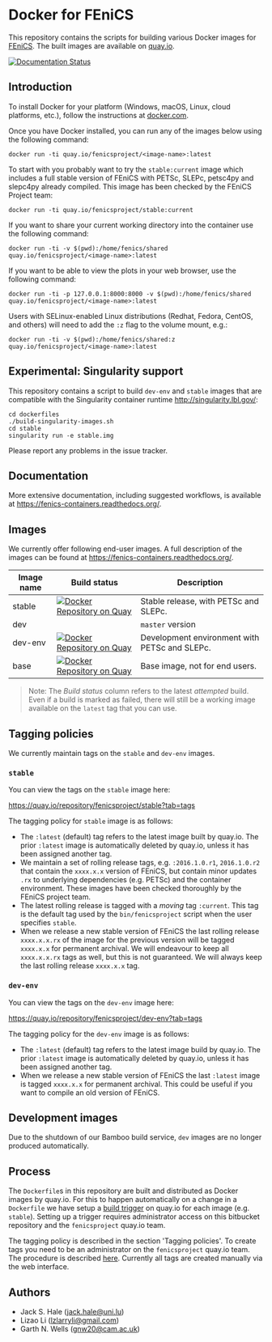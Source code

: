 # Docker for FEniCS

This repository contains the scripts for building various Docker
images for [FEniCS](http://fenicsproject.org). The built images
are available on [quay.io](https://quay.io/organization/fenicsproject/).

[![Documentation Status](https://readthedocs.org/projects/fenics-containers/badge/?version=latest)](http://fenics.readthedocs.org/projects/containers/en/latest/?badge=latest)

## Introduction

To install Docker for your platform (Windows, macOS, Linux, cloud
platforms, etc.), follow the instructions at
[docker.com](https://docs.docker.com/engine/getstarted/step_one/).

Once you have Docker installed, you can run any of the images below
using the following command:

    docker run -ti quay.io/fenicsproject/<image-name>:latest

To start with you probably want to try the `stable:current` image
which includes a full stable version of FEniCS with PETSc, SLEPc,
petsc4py and slepc4py already compiled. This image has been checked by
the FEniCS Project team:

    docker run -ti quay.io/fenicsproject/stable:current

If you want to share your current working directory into the container
use the following command:

    docker run -ti -v $(pwd):/home/fenics/shared quay.io/fenicsproject/<image-name>:latest
    
If you want to be able to view the plots in your web browser, use the following
command:

    docker run -ti -p 127.0.0.1:8000:8000 -v $(pwd):/home/fenics/shared quay.io/fenicsproject/<image-name>:latest

Users with SELinux-enabled Linux distributions (Redhat, Fedora, CentOS, and others)
will need to add the `:z` flag to the volume mount, e.g.:

    docker run -ti -v $(pwd):/home/fenics/shared:z quay.io/fenicsproject/<image-name>:latest
    
## Experimental: Singularity support

This repository contains a script to build `dev-env` and `stable` 
images that are compatible with the Singularity container runtime 
http://singularity.lbl.gov/:
    
    cd dockerfiles
    ./build-singularity-images.sh
    cd stable
    singularity run -e stable.img
    
Please report any problems in the issue tracker.
    

## Documentation

More extensive documentation, including suggested workflows, is
available at https://fenics-containers.readthedocs.org/.

## Images

We currently offer following end-user images. A full description of
the images can be found at https://fenics-containers.readthedocs.org/.

| Image name       | Build status                                                                                                                                                                            | Description                                   |
|------------------|-----------------------------------------------------------------------------------------------------------------------------------------------------------------------------------------|-----------------------------------------------|
| stable           | [![Docker Repository on Quay](https://quay.io/repository/fenicsproject/stable/status "Docker Repository on Quay")](https://quay.io/repository/fenicsproject/stable)                     | Stable release, with PETSc and SLEPc.         |
| dev              | | `master` version |
| dev-env          | [![Docker Repository on Quay](https://quay.io/repository/fenicsproject/dev-env/status "Docker Repository on Quay")](https://quay.io/repository/fenicsproject/dev-env)                   | Development environment with PETSc and SLEPc. |
| base             | [![Docker Repository on Quay](https://quay.io/repository/fenicsproject/base/status "Docker Repository on Quay")](https://quay.io/repository/fenicsproject/base)                         | Base image, not for end users.                |

> Note: The *Build status* column refers to the latest *attempted*
> build. Even if a build is marked as failed, there will still be a
> working image available on the `latest` tag that you can use.

## Tagging policies

We currently maintain tags on the `stable` and `dev-env` images.

### `stable`

You can view the tags on the `stable` image here:

https://quay.io/repository/fenicsproject/stable?tab=tags

The tagging policy for `stable` image is as follows:

* The `:latest` (default) tag refers to the latest image built by
quay.io. The prior `:latest` image is automatically deleted by
quay.io, unless it has been assigned another tag.
* We maintain a set of rolling release tags, e.g.  `:2016.1.0.r1`,
  `2016.1.0.r2` that contain the `xxxx.x.x` version of FEniCS, but
contain minor updates `.rx` to underlying dependencies (e.g. PETSc)
and the container environment. These images have been checked
thoroughly by the FEniCS project team.
* The latest rolling release is tagged with a *moving* tag `:current`.
This tag is the default tag used by the `bin/fenicsproject` script
when the user specifies `stable`.
* When we release a new stable version of FEniCS the last rolling release
`xxxx.x.x.rx` of the image for the previous version will be tagged `xxxx.x.x` for
permanent archival. We will endeavour to keep all `xxxx.x.x.rx` tags
as well, but this is not guaranteed. We will always keep the last rolling
release `xxxx.x.x` tag.

### `dev-env`

You can view the tags on the `dev-env` image here:

https://quay.io/repository/fenicsproject/dev-env?tab=tags

The tagging policy for the `dev-env` image is as follows:

* The `:latest` (default) tag refers to the latest image build by
quay.io. The prior `:latest` image is automatically deleted by
quay.io, unless it has been assigned another tag.
* When we release a new stable version of FEniCS the last `:latest` image is
tagged `xxxx.x.x` for permanent archival. This could be useful if you
want to compile an old version of FEniCS.

## Development images

Due to the shutdown of our Bamboo build service, `dev` images
are no longer produced automatically.

## Process

The `Dockerfile`s in this repository are built and distributed as
Docker images by quay.io. For this to happen automatically on a change
in a `Dockerfile` we have setup a [build
trigger](https://docs.quay.io/guides/building.html) on quay.io for
each image (e.g. `stable`). Setting up a trigger requires
administrator access on this bitbucket repository and the
`fenicsproject` quay.io team.

The tagging policy is described in the section 'Tagging policies'.  To
create tags you need to be an administrator on the `fenicsproject`
quay.io team. The procedure is described
[here](https://docs.quay.io/guides/tag-operations.html). Currently all
tags are created manually via the web interface.

## Authors

* Jack S. Hale (<jack.hale@uni.lu>)
* Lizao Li (<lzlarryli@gmail.com>)
* Garth N. Wells (<gnw20@cam.ac.uk>)

